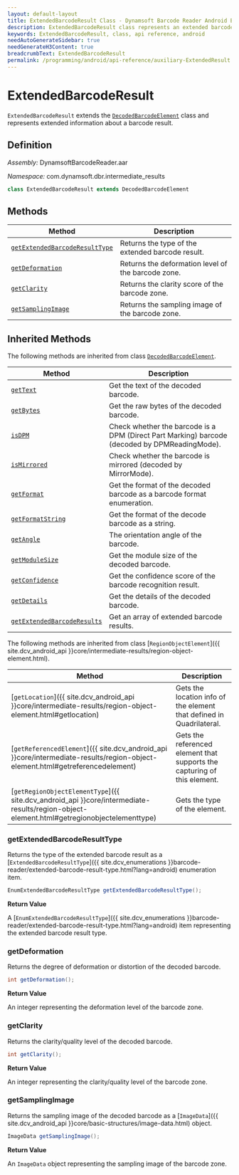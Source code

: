 ```yaml
---
layout: default-layout
title: ExtendedBarcodeResult Class - Dynamsoft Barcode Reader Android Edition
description: ExtendedBarcodeResult class represents an extended barcode result in a decoded barcode element. It contains information such as the type of extended barcode, deformation, clarity, and a sampling image of the barcode.
keywords: ExtendedBarcodeResult, class, api reference, android
needAutoGenerateSidebar: true
needGenerateH3Content: true
breadcrumbText: ExtendedBarcodeResult
permalink: /programming/android/api-reference/auxiliary-ExtendedResult.html
---
```



# ExtendedBarcodeResult

`ExtendedBarcodeResult` extends the [`DecodedBarcodeElement`](decoded-barcode-element.md) class and represents extended information about a barcode result.

## Definition

*Assembly:* DynamsoftBarcodeReader.aar

*Namespace:* com.dynamsoft.dbr.intermediate_results

```java
class ExtendedBarcodeResult extends DecodedBarcodeElement
```

## Methods

| Method | Description |
| ------ | ----------- |
| [`getExtendedBarcodeResultType`](#getextendedbarcoderesulttype) | Returns the type of the extended barcode result. |
| [`getDeformation`](#getdeformation) | Returns the deformation level of the barcode zone. |
| [`getClarity`](#getclarity) | Returns the clarity score of the barcode zone. |
| [`getSamplingImage`](#getsamplingimage) | Returns the sampling image of the barcode zone. |

## Inherited Methods

The following methods are inherited from class [`DecodedBarcodeElement`](decoded-barcode-element.md).

| Method | Description |
| ------ | ----------- |
| [`getText`](decoded-barcode-element.md#gettext) | Get the text of the decoded barcode.|
| [`getBytes`](decoded-barcode-element.md#getbytes) | Get the raw bytes of the decoded barcode.|
| [`isDPM`](decoded-barcode-element.md#isdpm) | Check whether the barcode is a DPM (Direct Part Marking) barcode (decoded by DPMReadingMode).|
| [`isMirrored`](decoded-barcode-element.md#ismirrored) | Check whether the barcode is mirrored (decoded by MirrorMode).|
| [`getFormat`](decoded-barcode-element.md#getformat) | Get the format of the decoded barcode as a barcode format enumeration.|
| [`getFormatString`](decoded-barcode-element.md#getformatstring) | Get the format of the decode barcode as a string.|
| [`getAngle`](decoded-barcode-element.md#getangle) | The orientation angle of the barcode.|
| [`getModuleSize`](decoded-barcode-element.md#getmodulesize) | Get the module size of the decoded barcode.|
| [`getConfidence`](decoded-barcode-element.md#getconfidence) | Get the confidence score of the barcode recognition result.|
| [`getDetails`](decoded-barcode-element.md#getdetails) | Get the details of the decoded barcode.|
| [`getExtendedBarcodeResults`](decoded-barcode-element.md#getextendedbarcoderesults) | Get an array of extended barcode results.|

The following methods are inherited from class [`RegionObjectElement`]({{ site.dcv_android_api }}core/intermediate-results/region-object-element.html).

| Method | Description |
| ------ | ----------- |
| [`getLocation`]({{ site.dcv_android_api }}core/intermediate-results/region-object-element.html#getlocation) | Gets the location info of the element that defined in Quadrilateral. |
| [`getReferencedElement`]({{ site.dcv_android_api }}core/intermediate-results/region-object-element.html#getreferencedelement) | Gets the referenced element that supports the capturing of this element. |
| [`getRegionObjectElementType`]({{ site.dcv_android_api }}core/intermediate-results/region-object-element.html#getregionobjectelementtype) | Gets the type of the element. |

### getExtendedBarcodeResultType

Returns the type of the extended barcode result as a [`ExtendedBarcodeResultType`]({{ site.dcv_enumerations }}barcode-reader/extended-barcode-result-type.html?lang=android) enumeration item.

```java
EnumExtendedBarcodeResultType getExtendedBarcodeResultType();
```

**Return Value**

A [`EnumExtendedBarcodeResultType`]({{ site.dcv_enumerations }}barcode-reader/extended-barcode-result-type.html?lang=android) item representing the extended barcode result type.

### getDeformation

Returns the degree of deformation or distortion of the decoded barcode.

```java
int getDeformation();
```

**Return Value**

An integer representing the deformation level of the barcode zone.

### getClarity

Returns the clarity/quality level of the decoded barcode.

```java
int getClarity();
```

**Return Value**

An integer representing the clarity/quality level of the barcode zone.

### getSamplingImage

Returns the sampling image of the decoded barcode as a [`ImageData`]({{ site.dcv_android_api }}core/basic-structures/image-data.html) object.

```java
ImageData getSamplingImage();
```

**Return Value**

An `ImageData` object representing the sampling image of the barcode zone.
